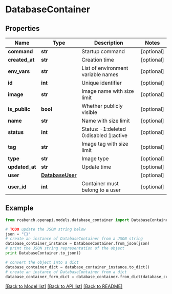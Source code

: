 # DatabaseContainer


## Properties

Name | Type | Description | Notes
------------ | ------------- | ------------- | -------------
**command** | **str** | Startup command | [optional] 
**created_at** | **str** | Creation time | [optional] 
**env_vars** | **str** | List of environment variable names | [optional] 
**id** | **int** | Unique identifier | [optional] 
**image** | **str** | Image name with size limit | [optional] 
**is_public** | **bool** | Whether publicly visible | [optional] 
**name** | **str** | Name with size limit | [optional] 
**status** | **int** | Status: -1:deleted 0:disabled 1:active | [optional] 
**tag** | **str** | Image tag with size limit | [optional] 
**type** | **str** | Image type | [optional] 
**updated_at** | **str** | Update time | [optional] 
**user** | [**DatabaseUser**](DatabaseUser.md) |  | [optional] 
**user_id** | **int** | Container must belong to a user | [optional] 

## Example

```python
from rcabench.openapi.models.database_container import DatabaseContainer

# TODO update the JSON string below
json = "{}"
# create an instance of DatabaseContainer from a JSON string
database_container_instance = DatabaseContainer.from_json(json)
# print the JSON string representation of the object
print DatabaseContainer.to_json()

# convert the object into a dict
database_container_dict = database_container_instance.to_dict()
# create an instance of DatabaseContainer from a dict
database_container_form_dict = database_container.from_dict(database_container_dict)
```
[[Back to Model list]](../README.md#documentation-for-models) [[Back to API list]](../README.md#documentation-for-api-endpoints) [[Back to README]](../README.md)


